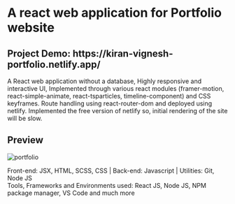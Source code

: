 # A react web application for Portfolio website
<h2>Project Demo: https://kiran-vignesh-portfolio.netlify.app/</h2>
A React web application without a database, Highly responsive and interactive UI, Implemented through various react modules (framer-motion, react-simple-animate, react-tsparticles, timeline-component) and CSS keyframes. Route handling using react-router-dom and deployed using netlify. Implemented the free version of netlify so, initial rendering of the site will be slow.

<h2>Preview</h2>

![portfolio](https://github.com/rengoku33/Portfolio/assets/89008619/1343362d-0f67-4408-9a2c-ca86eeb245f8)

Front-end: JSX, HTML, SCSS, CSS | Back-end: Javascript | Utilities: Git, Node JS <br />
Tools, Frameworks and Environments used: React JS, Node JS, NPM package manager, VS Code and much more  
